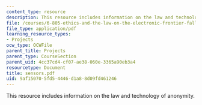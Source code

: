 ```yaml
---
content_type: resource
description: This resource includes information on the law and technology of anonymity.
file: /courses/6-805-ethics-and-the-law-on-the-electronic-frontier-fall-2005/9af150705fd54446d1a88d09fd461246_sensors.pdf
file_type: application/pdf
learning_resource_types:
- Projects
ocw_type: OCWFile
parent_title: Projects
parent_type: CourseSection
parent_uid: 4cc37cd4-cf07-ae38-060e-3365a90eb3a4
resourcetype: Document
title: sensors.pdf
uid: 9af15070-5fd5-4446-d1a8-8d09fd461246
---
```

This resource includes information on the law and technology of anonymity.

